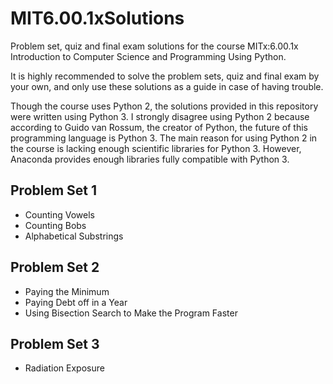 # MIT6.00.1xSolutions
Problem set, quiz and final exam solutions for the course MITx:6.00.1x Introduction to Computer Science and Programming Using Python.

It is highly recommended to solve the problem sets, quiz and final exam by your own, and only use these solutions as a guide in case of having trouble.

Though the course uses Python 2, the solutions provided in this repository were written using Python 3. I strongly disagree using Python 2 because according to Guido van Rossum, the creator of Python, the future of this programming language is Python 3. The main reason for using Python 2 in the course is lacking enough scientific libraries for Python 3. However, Anaconda provides enough libraries fully compatible with Python 3.

## Problem Set 1
* Counting Vowels
* Counting Bobs
* Alphabetical Substrings

## Problem Set 2
* Paying the Minimum
* Paying Debt off in a Year
* Using Bisection Search to Make the Program Faster

## Problem Set 3
* Radiation Exposure
